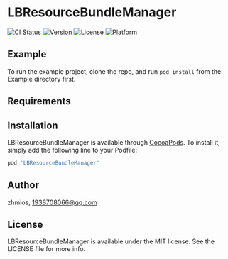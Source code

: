 # LBResourceBundleManager

[![CI Status](https://img.shields.io/travis/zhmios/LBResourceBundleManager.svg?style=flat)](https://travis-ci.org/zhmios/LBResourceBundleManager)
[![Version](https://img.shields.io/cocoapods/v/LBResourceBundleManager.svg?style=flat)](https://cocoapods.org/pods/LBResourceBundleManager)
[![License](https://img.shields.io/cocoapods/l/LBResourceBundleManager.svg?style=flat)](https://cocoapods.org/pods/LBResourceBundleManager)
[![Platform](https://img.shields.io/cocoapods/p/LBResourceBundleManager.svg?style=flat)](https://cocoapods.org/pods/LBResourceBundleManager)

## Example

To run the example project, clone the repo, and run `pod install` from the Example directory first.

## Requirements

## Installation

LBResourceBundleManager is available through [CocoaPods](https://cocoapods.org). To install
it, simply add the following line to your Podfile:

```ruby
pod 'LBResourceBundleManager'
```

## Author

zhmios, 1938708066@qq.com

## License

LBResourceBundleManager is available under the MIT license. See the LICENSE file for more info.
